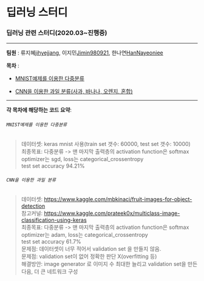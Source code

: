 # 딥러닝 스터디

### 딥러닝 관련 스터디(2020.03~진행중)

------------
__팀원__ : 류지혜[jihyejjang](https://github.com/jihyejjang), 이지민[Jimin980921](https://github.com/Jimin980921), 한나연[HanNayeoniee](https://github.com/HanNayeoniee)

__목차__ : 

- [MNIST예제를 이용한 다중분류](#mnist예제를-이용한-다중분류)

- [CNN을 이용한 과일 분류(사과, 바나나, 오렌지, 혼합)](#cnn을-이용한-과일-분류)

----------------------
__각 목차에 해당하는 코드 요약__:


###### `MNIST예제를 이용한 다중분류`
> 데이터셋: keras mnist 사용(train set 갯수: 60000, test set 갯수: 10000)                 
> 최종목표: 다중분류 -> 맨 마지막 출력층의 activation function은 softmax   
> optimizer는 sgd, loss는 categorical_crossentropy                
> test set accuracy 94.21%



###### `CNN을 이용한 과일 분류`                                    
> 데이터셋: https://www.kaggle.com/mbkinaci/fruit-images-for-object-detection                  
> 참고커널: https://www.kaggle.com/prateek0x/multiclass-image-classification-using-keras         
> 최종목표: 다중분류 -> 맨 마지막 출력층의 activation function은 softmax                  
> optimizer는 adam, loss는 categorical_crossentropy                            
> test set accuracy 61.7%                                  
> 문제점: 데이터셋이 너무 적어서 validation set 을 만들지 않음.              
> 문제점: validation set이 없어 정확한 판단 X(overfitting 등)                             
> 해결방안: image generator 로 이미지 수 최대한 늘리고 validation set을 만든 다음, 더 큰 네트워크 구성                  
